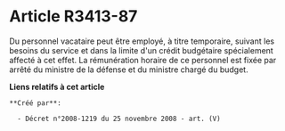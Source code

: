# Article R3413-87

Du personnel vacataire peut être employé, à titre temporaire, suivant les besoins du service et dans la limite d'un crédit
budgétaire spécialement affecté à cet effet. La rémunération horaire de ce personnel est fixée par arrêté du ministre de la
défense et du ministre chargé du budget.

**Liens relatifs à cet article**

	**Créé par**:

	  - Décret n°2008-1219 du 25 novembre 2008 - art. (V)
